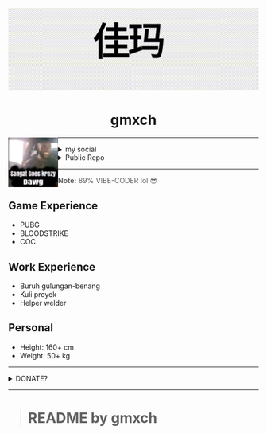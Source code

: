 ![gmxch](./asset/gmxch.gif)
<h1 align="center">gmxch</h1>
<img align="left" src="./asset/meme.jpg" width="100" height="100">

---

<details>
  <summary>my social</summary>

  <a href="https://instagram.com/gmxch">
    <img src="https://img.shields.io/badge/-?style=for-the-badge&logo=instagram&logoColor=E4405F" width="30" alt="Instagram"/>
  </a>
  <a href="https://t.me/gmxch">
    <img src="https://img.shields.io/badge/-?style=for-the-badge&logo=telegram&logoColor=0088CC" width="30" alt="Telegram"/>
  </a>
  <a href="https://x.com/gmxch">
    <img src="https://img.shields.io/badge/-?style=for-the-badge&logo=x&logoColor=1DA1F2" width="30" alt="X"/>
  </a>
  <a href="https://fb.com/gmxch">
    <img src="https://img.shields.io/badge/-?style=for-the-badge&logo=facebook&logoColor=1877F2" width="30" alt="Facebook"/>
  </a>
  <a href="https://www.tiktok.com/@gmxch">
    <img src="https://img.shields.io/badge/-?style=for-the-badge&logo=tiktok&logoColor=000000" width="30" alt="TikTok"/>
  </a>
  <a href="https://line.me/ti/p/@gmxch">
    <img src="https://img.shields.io/badge/-?style=for-the-badge&logo=line&logoColor=00C300" width="30" alt="LINE"/>
  </a>
</details>

<details>
  <summary>Public Repo</summary>
  <a href="https://github.com/gmxch/php-build">
  <img src="https://img.shields.io/badge/-?style=for-the-badge&logo=php&logoColor=777BB4" width="20" alt="PHP"/> PHP-BUILD
  </a>
</details>

---

> **Note:** 89% VIBE-CODER lol 😎

## Game Experience
- PUBG
- BLOODSTRIKE
- COC

## Work Experience
- Buruh gulungan-benang
- Kuli proyek
- Helper welder

## Personal
- Height: 160+ cm
- Weight: 50+ kg

---

<details>
  <summary>DONATE?</summary>

  <a href="XMR_LINK">
    <img src="https://img.shields.io/badge/-?style=for-the-badge&logo=monero&logoColor=orange" width="30" alt="XMR"/>
  </a>
  <a href="https://www.paypal.com/paypalme/gamamoch">
    <img src="https://img.shields.io/badge/-?style=for-the-badge&logo=paypal&logoColor=00457C" width="30" alt="PayPal"/>
  </a>
  <a href="BSC_LINK">
    <img src="https://img.shields.io/badge/-?style=for-the-badge&logo=binance&logoColor=F3BA2F" width="30" alt="BSC"/>
  </a>
  <a href="P1085631530">
    <img src="https://img.shields.io/badge/-?style=for-the-badge&logo=payeer&logoColor=00AEEF" width="30" alt="PAYEER"/>
  </a>
</details>

---

> # README by gmxch
